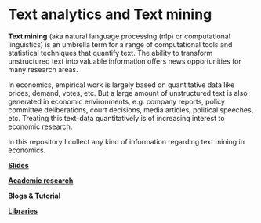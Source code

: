 # Text analytics and Text mining

**Text mining** (aka natural language processing (nlp) or computational linguistics) is an umbrella
term for a range of computational tools and statistical techniques that quantify text. The ability to transform unstructured text into valuable information offers news opportunities for many research areas.

In economics, empirical work is largely based on quantitative data like prices, demand, votes, etc. But a large amount of unstructured text is also generated in economic environments, e.g. company reports, policy committee deliberations, court decisions, media articles, political speeches, etc.
Treating this text-data quantitatively is of increasing interest to economic research.  

In this repository I collect any kind of information regarding text mining in economics.

[**Slides**](textm.html)

[**Academic research**](acad_research.md)

[**Blogs & Tutorial**](blogs.md)

[**Libraries**](libraries.md)
